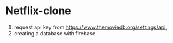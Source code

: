 # Netflix-clone

1. request api key from https://www.themoviedb.org/settings/api,
2. creating a database with firebase
